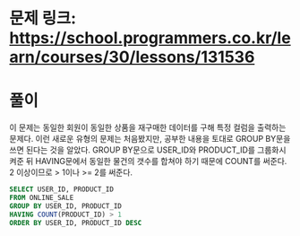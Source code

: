 # 문제 링크: https://school.programmers.co.kr/learn/courses/30/lessons/131536
# 풀이
이 문제는 동일한 회원이 동일한 상품을 재구매한 데이터를 구해 특정 컬럼을 출력하는 문제다. 이런 새로운 유형의 문제는 처음봤지만, 공부한 내용을 토대로 GROUP BY문을 쓰면 된다는 것을 알았다. GROUP BY문으로 USER_ID와 PRODUCT_ID를 그룹화시켜준 뒤 HAVING문에서 동일한 물건의 갯수를 합쳐야 하기 때문에 COUNT를 써준다. 2 이상이므로 > 1이나 >= 2를 써준다.

```sql
SELECT USER_ID, PRODUCT_ID
FROM ONLINE_SALE
GROUP BY USER_ID, PRODUCT_ID
HAVING COUNT(PRODUCT_ID) > 1
ORDER BY USER_ID, PRODUCT_ID DESC
```